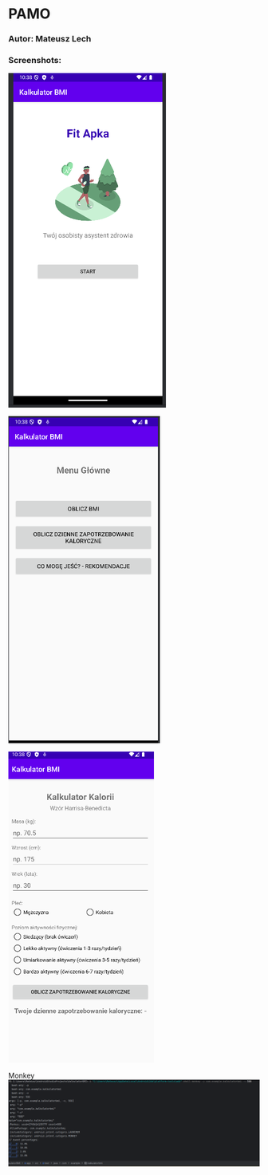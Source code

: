 # PAMO
### Autor: Mateusz Lech

### Screenshots:
![img.png](img.png)

![img_1.png](img_1.png)

![img_2.png](img_2.png)

Monkey
![img_3.png](img_3.png)